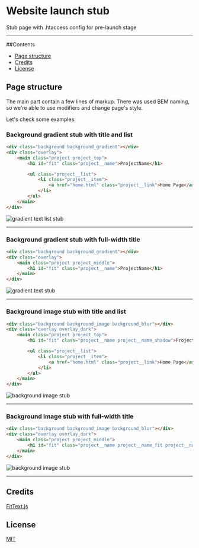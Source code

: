 # Website launch stub

Stub page with .htaccess config for pre-launch stage

---

##Contents
* [Page structure](#pge-structure)
* [Credits](#credits)
* [License](#license)


## Page structure 
The main part contain a few lines of markup. There was used BEM naming, so we're able to use modifiers and change page's style.

Let's check some examples:

### Background gradient stub with title and list
```html
<div class="background background_gradient"></div>
<div class="overlay">
    <main class="project project_top">
        <h1 id="fit" class="project__name">ProjectName</h1>

        <ul class="project__list">
            <li class="project__item">
                <a href="home.html" class="project__link">Home Page</a>
            </li>
        </ul>
    </main>
</div>
```

![gradient text list stub](https://github.com/website-templates/website-launch-stubs/blob/master/test_screenshots/gradient-list-stub.jpg)

---

### Background gradient stub with full-width title
```html
<div class="background background_gradient"></div>
<div class="overlay">
    <main class="project project_middle">
        <h1 id="fit" class="project__name">ProjectName</h1>
    </main>
</div>
```

![gradient text stub](https://github.com/website-templates/website-launch-stubs/blob/master/test_screenshots/gradient-text-stub.jpg)

---

### Background image stub with title and list
```html
<div class="background background_image background_blur"></div>
<div class="overlay overlay_dark">
    <main class="project project_top">
        <h1 id="fit" class="project__name project__name_shadow">ProjectName</h1>

        <ul class="project__list">
            <li class="project__item">
                <a href="home.html" class="project__link">Home Page</a>
            </li>
        </ul>
    </main>
</div>
```

![background image stub](https://github.com/website-templates/website-launch-stubs/blob/master/test_screenshots/background-image-list-stub.jpg)

---

### Background image stub with full-width title
```html
<div class="background background_image background_blur"></div>
<div class="overlay overlay_dark">
    <main class="project project_middle">
        <h1 id="fit" class="project__name project__name_fit project__name_shadow">ProjectName</h1>
    </main>
</div>
```

![background image stub](https://github.com/website-templates/website-launch-stubs/blob/master/test_screenshots/background-image-text-stub.jpg)

---

## Credits
[FitText.js](https://github.com/adactio/FitText.js)

## License
[MIT](http://opensource.org/licenses/MIT)
